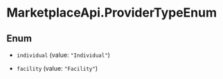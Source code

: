 # MarketplaceApi.ProviderTypeEnum

## Enum


* `individual` (value: `"Individual"`)

* `facility` (value: `"Facility"`)


